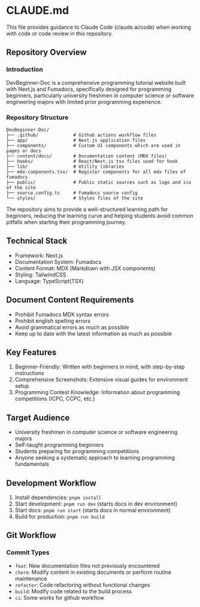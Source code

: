 # CLAUDE.md

This file provides guidance to Claude Code (claude.ai/code) when working with code or code review in this repository.

## Repository Overview

### Introduction

DevBeginner-Doc is a comprehensive programming tutorial website built with Next.js and Fumadocs, specifically designed for programming beginners, particularly university freshmen in computer science or software engineering majors with limited prior programming experience.

### Repository Structure

```
DevBeginner-Doc/
├── .github/             # Github actions workflow files
├── app/                 # Next.js application files
├── components/          # Custom UI components which are used in pages or docs
├── content/docs/        # Documentation content (MDX files)
├── hooks/               # React/Next.js tsx files used for hook
├── lib/                 # Utility libraries
├── mdx-components.tsx/  # Register components for all mdx files of fumadocs
├── public/              # Public static sources such as logo and ico of the site
├── source.config.ts     # Fumadocs source config
└── styles/              # Styles files of the site
```

The repository aims to provide a well-structured learning path for beginners, reducing the learning curve and helping students avoid common pitfalls when starting their programming journey.

## Technical Stack

- Framework: Next.js
- Documentation System: Fumadocs
- Content Format: MDX (Markdown with JSX components)
- Styling: TailwindCSS
- Language: TypeScript(TSX)

## Document Content Requirements

- Prohibit Fumadocs MDX syntax errors
- Prohibit english spelling errors
- Avoid grammatical errors as much as possible
- Keep up to date with the latest information as much as possible

## Key Features

1. Beginner-Friendly: Written with beginners in mind, with step-by-step instructions
2. Comprehensive Screenshots: Extensive visual guides for environment setup
5. Programming Contest Knowledge: Information about programming competitions (ICPC, CCPC, etc.)

## Target Audience

- University freshmen in computer science or software engineering majors
- Self-taught programming beginners
- Students preparing for programming competitions
- Anyone seeking a systematic approach to learning programming fundamentals

## Development Workflow

1. Install dependencies: `pnpm install`
2. Start development: `pnpm run dev` (starts docs in dev environment)
3. Start docs: `pnpm run start` (starts docs in normal environment)
4. Build for production: `pnpm run build`

## Git Workflow

### Commit Types

- `feat`: New documentation files not previously encountered
- `chore`: Modify content in existing documents or perform routine maintenance
- `refactor`: Code refactoring without functional changes
- `build`: Modify code related to the build process
- `ci`: Some works for github workflow
